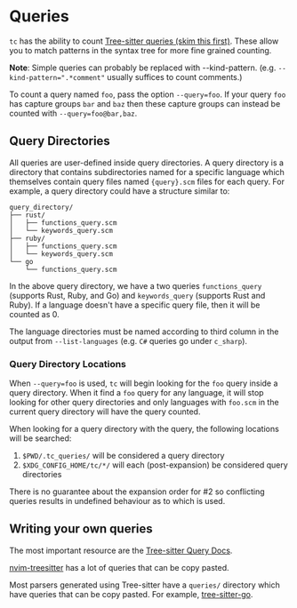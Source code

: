 # Queries

`tc` has the ability to count [Tree-sitter queries (skim this first)](https://tree-sitter.github.io/tree-sitter/using-parsers#pattern-matching-with-queries). These allow you to match patterns in the syntax tree for more fine grained counting.

**Note**: Simple queries can probably be replaced with --kind-pattern. (e.g. `--kind-pattern=".*comment"` usually suffices to count comments.)

To count a query named `foo`, pass the option `--query=foo`. If your query `foo` has capture groups `bar` and `baz` then these capture groups can instead be counted with `--query=foo@bar,baz`.

## Query Directories

All queries are user-defined inside query directories. A query directory is a directory that contains subdirectories named for a specific language which themselves contain query files named `{query}.scm` files for each query. For example, a query directory could have a structure similar to:

```
query_directory/
├── rust/
│   ├── functions_query.scm
│   └── keywords_query.scm
├── ruby/
│   ├── functions_query.scm
│   └── keywords_query.scm
└── go
    └── functions_query.scm
```

In the above query directory, we have a two queries `functions_query` (supports Rust, Ruby, and Go) and `keywords_query` (supports Rust and Ruby). If a language doesn't have a specific query file, then it will be counted as 0.

The language directories must be named according to third column in the output from `--list-languages` (e.g. `C#` queries go under `c_sharp`).

### Query Directory Locations

When `--query=foo` is used, `tc` will begin looking for the `foo` query inside a query directory. When it find a `foo` query for any language, it will stop looking for other query directories and only languages with `foo.scm` in the current query directory will have the query counted.

When looking for a query directory with the query, the following locations will be searched:

1. `$PWD/.tc_queries/` will be considered a query directory
2. `$XDG_CONFIG_HOME/tc/*/` will each (post-expansion) be considered query directories

There is no guarantee about the expansion order for #2 so conflicting queries results in undefined behaviour as to which is used.

## Writing your own queries

The most important resource are the [Tree-sitter Query Docs](https://tree-sitter.github.io/tree-sitter/using-parsers#pattern-matching-with-queries).

[nvim-treesitter](https://github.com/nvim-treesitter/nvim-treesitter/tree/master/queries) has a lot of queries that can be copy pasted.

Most parsers generated using Tree-sitter have a `queries/` directory which have queries that can be copy pasted. For example, [tree-sitter-go](https://github.com/tree-sitter/tree-sitter-go/tree/master/queries).
